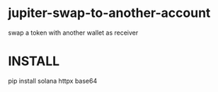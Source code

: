# jupiter-swap-to-another-account
swap a token with another wallet as receiver

# INSTALL
pip install solana httpx base64
